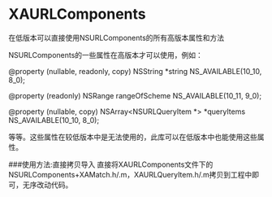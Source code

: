 # XAURLComponents
在低版本可以直接使用NSURLComponents的所有高版本属性和方法


NSURLComponents的一些属性在高版本才可以使用，例如：

@property (nullable, readonly, copy) NSString *string NS_AVAILABLE(10_10, 8_0);

@property (readonly) NSRange rangeOfScheme NS_AVAILABLE(10_11, 9_0);

@property (nullable, copy) NSArray\<NSURLQueryItem \*\> \*queryItems NS_AVAILABLE(10_10, 8_0);

等等。这些属性在较低版本中是无法使用的，此库可以在低版本中也能使用这些属性。

###使用方法:直接拷贝导入
直接将XAURLComponents文件下的NSURLComponents+XAMatch.h/.m，XAURLQueryItem.h/.m拷贝到工程中即可，无序改动代码。